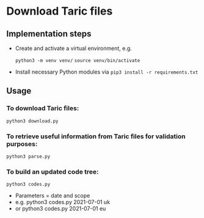 # Download Taric files

## Implementation steps

- Create and activate a virtual environment, e.g.

  `python3 -m venv venv/`
  `source venv/bin/activate`

- Install necessary Python modules via `pip3 install -r requirements.txt`


## Usage

### To download Taric files:
`python3 download.py`

### To retrieve useful information from Taric files for validation purposes:
`python3 parse.py`

### To build an updated code tree:
`python3 codes.py`
- Parameters = date and scope
- e.g. python3 codes.py 2021-07-01 uk
- or   python3 codes.py 2021-07-01 eu
